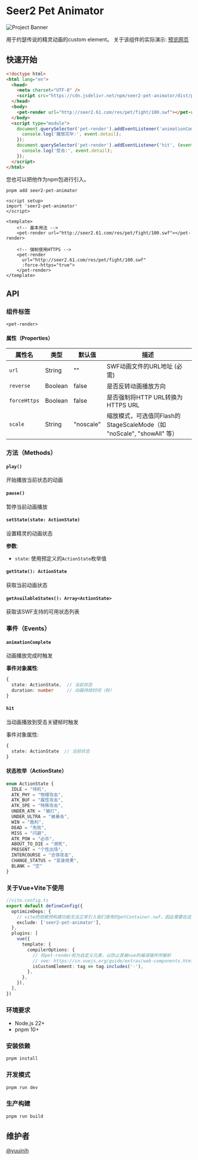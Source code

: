 # Seer2 Pet Animator

![Project Banner](src/assets/pet-animator-banner.png)

用于约瑟传说的精灵动画的custom element。
关于该组件的实际演示: [预览网页](https://seer2-pet-render.netlify.app)

## 快速开始

``` html
<!doctype html>
<html lang="en">
  <head>
    <meta charset="UTF-8" />
    <script src="https://cdn.jsdelivr.net/npm/seer2-pet-animator/dist/pet-render.umd.js"></script>
  </head>
  <body>
    <pet-render url="http://seer2.61.com/res/pet/fight/100.swf"></pet-render>
  </body>
  <script type="module">
    document.querySelector('pet-render').addEventListener('animationComplete', (event) => {
      console.log('播放完毕:', event.detail);
    });
    document.querySelector('pet-render').addEventListener('hit', (event) => {
      console.log('受击:', event.detail);
    });
  </script>
</html>
```

您也可以把他作为npm包进行引入。

```bash
pnpm add seer2-pet-animator
```

```vue
<script setup>
import 'seer2-pet-animator'
</script>

<template>
    <!-- 基本用法 -->
    <pet-render url="http://seer2.61.com/res/pet/fight/100.swf"></pet-render>

    <!-- 强制使用HTTPS -->
    <pet-render
      url="http://seer2.61.com/res/pet/fight/100.swf"
      :force-https="true">
    </pet-render>
</template>
```

## API

### 组件标签

`<pet-render>`

#### 属性（Properties）

| 属性名     | 类型      | 默认值     | 描述                                                                 |
|------------|-----------|------------|----------------------------------------------------------------------|
| `url`      | String    | ""         | SWF动画文件的URL地址 (必需)                                          |
| `reverse`  | Boolean   | false      | 是否反转动画播放方向                                                 |
| `forceHttps` | Boolean | false      | 是否强制将HTTP URL转换为HTTPS URL                                    |
| `scale`    | String    | "noscale"  | 缩放模式，可选值同Flash的StageScaleMode（如 "noScale", "showAll" 等）|

### 方法（Methods）

#### `play()`

开始播放当前状态的动画

#### `pause()`

暂停当前动画播放

#### `setState(state: ActionState)`

设置精灵的动画状态

**参数**:

- `state`: 使用预定义的`ActionState`枚举值

#### `getState(): ActionState`

获取当前动画状态

#### `getAvailableStates(): Array<ActionState>`

获取该SWF支持的可用状态列表

### 事件（Events）

#### `animationComplete`

动画播放完成时触发

**事件对象属性**:

```typescript
{
  state: ActionState,  // 当前状态
  duration: number     // 动画持续时间（秒）
}
```

#### `hit`

当动画播放到受击关键帧时触发

事件对象属性:

```typescript
{
  state: ActionState  // 当前状态
}
```

#### 状态枚举（ActionState）

```typescript
enum ActionState {
  IDLE = "待机",
  ATK_PHY = "物理攻击",
  ATK_BUF = "属性攻击",
  ATK_SPE = "特殊攻击",
  UNDER_ATK = "被打",
  UNDER_ULTRA = "被暴击",
  WIN = "胜利",
  DEAD = "失败",
  MISS = "闪避",
  ATK_POW = "必杀",
  ABOUT_TO_DIE = "濒死",
  PRESENT = "个性出场",
  INTERCOURSE = "合体攻击",
  CHANGE_STATUS = "变身效果",
  BLANK = "空"
}
```

### 关于Vue+Vite下使用

``` ts
//vite.config.ts
export default defineConfig({
  optimizeDeps: {
    // vite的依赖预构建功能无法正常引入我们使用的petContainer.swf，因此需要在这里排除
    exclude: ['seer2-pet-animator'],
  },
  plugins: [
    vue({
      template: {
        compilerOptions: {
          // 将pet-render视为自定义元素，以防止其被vue的编译插件所解析
          // see: https://cn.vuejs.org/guide/extras/web-components.html#example-vite-config
          isCustomElement: tag => tag.includes('-'),
        },
      },
    }),
  ],
})

```

### 环境要求

- Node.js 22+
- pnpm 10+

### 安装依赖

```bash
pnpm install
```

### 开发模式

```bash
pnpm run dev
```

### 生产构建

```bash
pnpm run build
```

## 维护者

[@yuuinih](https://github.com/yuuinih)
